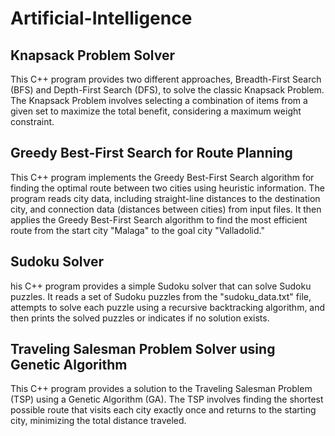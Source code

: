 # Artificial-Intelligence

## Knapsack Problem Solver

This C++ program provides two different approaches, Breadth-First Search (BFS) and Depth-First Search (DFS), to solve the classic Knapsack Problem. The Knapsack Problem involves selecting a combination of items from a given set to maximize the total benefit, considering a maximum weight constraint.

## Greedy Best-First Search for Route Planning

This C++ program implements the Greedy Best-First Search algorithm for finding the optimal route between two cities using heuristic information. The program reads city data, including straight-line distances to the destination city, and connection data (distances between cities) from input files. It then applies the Greedy Best-First Search algorithm to find the most efficient route from the start city "Malaga" to the goal city "Valladolid."

## Sudoku Solver

his C++ program provides a simple Sudoku solver that can solve Sudoku puzzles. It reads a set of Sudoku puzzles from the "sudoku_data.txt" file, attempts to solve each puzzle using a recursive backtracking algorithm, and then prints the solved puzzles or indicates if no solution exists.

## Traveling Salesman Problem Solver using Genetic Algorithm

This C++ program provides a solution to the Traveling Salesman Problem (TSP) using a Genetic Algorithm (GA). The TSP involves finding the shortest possible route that visits each city exactly once and returns to the starting city, minimizing the total distance traveled.
